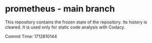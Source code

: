 # prometheus - main branch

This repository contains the frozen state of the repository.
Its history is cleared. It is used only for static code
analysis with Codacy.

Commit Time: 1712810144